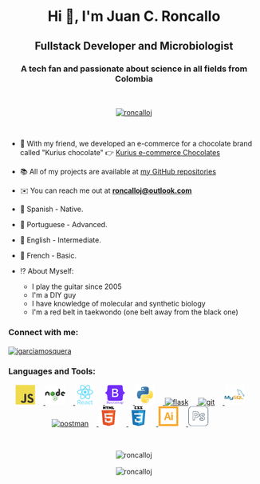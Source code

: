 <h1 align="center">Hi 👋, I'm Juan C. Roncallo</h1>
<h2 align="center">Fullstack Developer and Microbiologist</h2>
<h3 align="center">A tech fan and passionate about science in all fields from Colombia</h3>
<p>&nbsp;</p>
<p align="center">
  
  <a href="https://github.com/ryo-ma/github-profile-trophy">
    <img align="center" src="https://github-profile-trophy.vercel.app/?username=roncalloj&column=3&title=Commits,Repositories,PullRequest&no-bg=true&margin-w=15&theme=juicyfresh" alt="roncalloj" />
  </a>
  
  <p>&nbsp;</p>

  - 🔗 With my friend, we developed an e-commerce for a chocolate brand called "Kurius chocolate" 👉 [Kurius e-commerce Chocolates](https://github.com/roncalloj/e-commerce_chocolate)

  - 📚 All of my projects are available at [my GitHub repositories](https://github.com/roncalloj?tab=repositories)

  - ✉️ You can reach me out at **roncalloj@outlook.com**

  - 💬 Spanish - Native.
  - 💬 Portuguese - Advanced.  
  - 💬 English - Intermediate.
  - 💬 French - Basic.

  - ⁉️ About Myself: 
    - I play the guitar since 2005
    - I'm a DIY guy
    - I have knowledge of molecular and synthetic biology
    - I'm a red belt in taekwondo (one belt away from the black one)
  
  <h3 align="left">Connect with me:</h3>
  <p align="left">
    <a href="https://linkedin.com/in/jc-roncallo/" target="blank"><img align="center" src="https://raw.githubusercontent.com/rahuldkjain/github-profile-readme-generator/master/src/images/icons/Social/linked-in-alt.svg" alt="jgarciamosquera" height="30" width="40" margin-right="2rem"/></a>
  </p>
  <h3 align="left">Languages and Tools:</h3>
  <p align="center">
    <a href="https://developer.mozilla.org/en-US/docs/Web/JavaScript" target="_blank" rel="noreferrer"> 
      <img src="https://raw.githubusercontent.com/devicons/devicon/master/icons/javascript/javascript-original.svg" alt="javascript" width="40" height="40" style="margin-right: 1rem"/> 
    </a>
    <a href="https://nodejs.org" target="_blank" rel="noreferrer"> 
      <img src="https://raw.githubusercontent.com/devicons/devicon/master/icons/nodejs/nodejs-original-wordmark.svg" alt="nodejs" width="40" height="40" style="margin-right: 1rem"/> 
    </a> 
    <a href="https://reactjs.org/" target="_blank" rel="noreferrer"> 
      <img src="https://raw.githubusercontent.com/devicons/devicon/master/icons/react/react-original-wordmark.svg" alt="react" width="40" height="40" style="margin-right: 1rem"/> 
    </a>
    <a href="https://getbootstrap.com" target="_blank" rel="noreferrer"> 
      <img src="https://raw.githubusercontent.com/devicons/devicon/master/icons/bootstrap/bootstrap-plain-wordmark.svg" alt="bootstrap" width="40" height="40" style="margin-right: 1rem"/> 
    </a> 
    <a href="https://www.python.org" target="_blank" rel="noreferrer"> 
      <img src="https://raw.githubusercontent.com/devicons/devicon/master/icons/python/python-original.svg" alt="python" width="40" height="40" style="margin-right: 1rem"/> 
    </a> 
    <a href="https://flask.palletsprojects.com/" target="_blank" rel="noreferrer"> 
      <img src="https://www.vectorlogo.zone/logos/pocoo_flask/pocoo_flask-icon.svg" alt="flask" width="40" height="40" style="margin-right: 1rem"/> 
    </a> 
    <a href="https://git-scm.com/" target="_blank" rel="noreferrer"> 
      <img src="https://www.vectorlogo.zone/logos/git-scm/git-scm-icon.svg" alt="git" width="40" height="40" style="margin-right: 1rem"/> 
    </a> 
    <a href="https://www.mysql.com/" target="_blank" rel="noreferrer"> 
      <img src="https://raw.githubusercontent.com/devicons/devicon/master/icons/mysql/mysql-original-wordmark.svg" alt="mysql" width="40" height="40" style="margin-right: 1rem"/> 
    </a> 
    <a href="https://postman.com" target="_blank" rel="noreferrer"> 
      <img src="https://www.vectorlogo.zone/logos/getpostman/getpostman-icon.svg" alt="postman" width="40" height="40" style="margin-right: 1rem"/> 
    </a> 
    <a href="https://www.w3.org/html/" target="_blank" rel="noreferrer"> 
      <img src="https://raw.githubusercontent.com/devicons/devicon/master/icons/html5/html5-original-wordmark.svg" alt="html5" width="40" height="40" style="margin-right: 1rem"/> 
    </a> 
    <a href="https://www.w3schools.com/css/" target="_blank" rel="noreferrer"> 
      <img src="https://raw.githubusercontent.com/devicons/devicon/master/icons/css3/css3-original-wordmark.svg" alt="css3" width="40" height="40" style="margin-right: 1rem"/> 
    </a> 
    <a href="https://www.adobe.com/products/illustrator.html" target="_blank" rel="noreferrer"> 
      <img src="https://raw.githubusercontent.com/devicons/devicon/master/icons/illustrator/illustrator-line.svg" alt="illustrator" width="40" height="40" style="margin-right: 1rem"/> 
    </a> 
    <a href="https://www.photoshop.com/en" target="_blank" rel="noreferrer"> 
      <img src="https://raw.githubusercontent.com/devicons/devicon/master/icons/photoshop/photoshop-line.svg" alt="photoshop" width="40" height="40" style="margin-right: 1rem"/> 
    </a> 
  </p>
</p>  
<p>&nbsp;</p>
<p align="center">
  <img align="center" src="https://github-readme-stats.vercel.app/api/top-langs?username=roncalloj&show_icons=true&locale=en&layout=compact" alt="roncalloj"/>
</p>

<p align="center">
  <img align="center" src="https://github-readme-stats.vercel.app/api?username=roncalloj&show_icons=true&locale=en" alt="roncalloj" />
</p>
